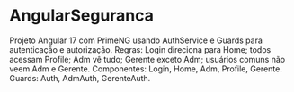 # AngularSeguranca
Projeto Angular 17 com PrimeNG usando AuthService e Guards para autenticação e autorização. Regras: Login direciona para Home; todos acessam Profile; Adm vê tudo; Gerente exceto Adm; usuários comuns não veem Adm e Gerente. Componentes: Login, Home, Adm, Profile, Gerente. Guards: Auth, AdmAuth, GerenteAuth.
